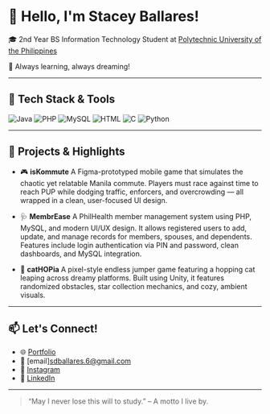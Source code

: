 # 👋 Hello, I'm Stacey Ballares!

🎓 2nd Year BS Information Technology Student at [Polytechnic University of the Philippines](https://www.pup.edu.ph/)

🧠 Always learning, always dreaming!

---

## 🔧 Tech Stack & Tools

![Java](https://img.shields.io/badge/Java-ED8B00?style=for-the-badge\&logo=java\&logoColor=white)
![PHP](https://img.shields.io/badge/PHP-777BB4?style=for-the-badge\&logo=php\&logoColor=white)
![MySQL](https://img.shields.io/badge/MySQL-005e87?style=for-the-badge\&logo=mysql\&logoColor=white)
![HTML](https://img.shields.io/badge/HTML-e34c26?style=for-the-badge\&logo=html5\&logoColor=white)
![C](https://img.shields.io/badge/C-00599C?style=for-the-badge&logo=c&logoColor=white)
![Python](https://img.shields.io/badge/Python-3776AB?style=for-the-badge&logo=python&logoColor=white)


---

## 🚀 Projects & Highlights

* 🎮 **isKommute**
  A Figma-prototyped mobile game that simulates the chaotic yet relatable Manila commute. Players must race against time to reach PUP while dodging traffic, enforcers, and overcrowding — all wrapped in a clean, user-focused UI design.

* 🩺 **MembrEase**
  A PhilHealth member management system using PHP, MySQL, and modern UI/UX design. It allows registered users to add, update, and manage records for members, spouses, and dependents. Features include login authentication via PIN and password, clean dashboards, and MySQL integration.

* 🐾 **catHOPia**
  A pixel-style endless jumper game featuring a hopping cat leaping across dreamy platforms. Built using Unity, it features randomized obstacles, star collection mechanics, and cozy, ambient visuals.

---

## 📫 Let's Connect!

* 🌐 [Portfolio](https://staceydbb.github.io/portfolio/index.html)
* 💌 [email]sdballares.6@gmail.com
* 📸 [Instagram](https://instagram.com/staceyballares)
* 💼 [LinkedIn](https://www.linkedin.com/in/stacey-ballares-902a33329/)

---

> “May I never lose this will to study.” – A motto I live by.
